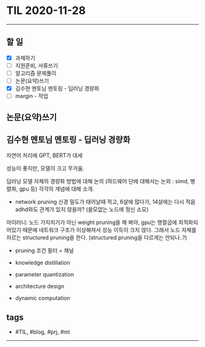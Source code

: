 # TIL 2020-11-28

--------------------------

## 할 일

- [x] 과제하기
- [ ] 지원준비, 서류쓰기
- [ ] 알고리즘 문제풀이
- [ ] 논문(요약)쓰기
- [x] 김수현 멘토님 멘토링 - 딥러닝 경량화
- [ ] margin - 작업

## 논문(요약)쓰기



## 김수현 멘토님 멘토링 - 딥러닝 경량화

자연어 처리에 GPT, BERT가 대세

성능이 좋지만, 모델이 크고 무거움.


딥러닝 모델 자체의 경량화 방법에 대해 논의 (하드웨어 단에 대해서는 논외 : simd, 병렬화, gpu 등)
각각의 개념에 대해 소개.

- network pruning
신경 밀도가 태어날때 적고, 6살에 많다가, 14살에는 다시 적음
adhd와도 관계가 있지 않을까? (쓸모없는 노드에 정신 소모)

아이러니: 노드 가지치기가 아닌 weight pruning을 해 봐야, gpu는 행렬곱에 최적화되어있기 때문에 네트워크 구조가 이상해져서 성능 이득이 크지 않다. 그래서 노드 자체를 자르는  structured pruning을 한다. 
(structured pruning을 다르게는 안되나..?)

- pruning 조건
필터 = 채널


- knowledge distillation

- parameter quantization


- architecture design
- dynamic computation




## tags
- \#TIL, \#blog, \#prj, \#ml

--------------------------